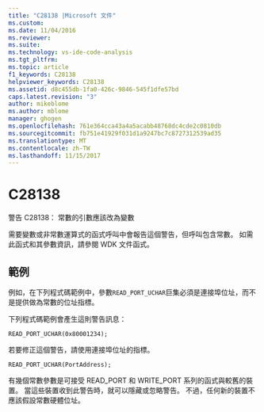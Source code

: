 ```yaml
---
title: "C28138 |Microsoft 文件"
ms.custom: 
ms.date: 11/04/2016
ms.reviewer: 
ms.suite: 
ms.technology: vs-ide-code-analysis
ms.tgt_pltfrm: 
ms.topic: article
f1_keywords: C28138
helpviewer_keywords: C28138
ms.assetid: d8c455db-1fa0-426c-9846-545f1dfe57bd
caps.latest.revision: "3"
author: mikeblome
ms.author: mblome
manager: ghogen
ms.openlocfilehash: 761e364cca43a4a5acabb48768dc4cde2c0810db
ms.sourcegitcommit: fb751e41929f031d1a9247bc7c8727312539ad35
ms.translationtype: MT
ms.contentlocale: zh-TW
ms.lasthandoff: 11/15/2017
---
```

# <a name="c28138"></a>C28138
警告 C28138： 常數的引數應該改為變數  
  
 需要變數或非常數運算式的函式呼叫中會報告這個警告，但呼叫包含常數。 如需此函式和其參數資訊，請參閱 WDK 文件函式。  
  
## <a name="example"></a>範例  
 例如，在下列程式碼範例中，參數`READ_PORT_UCHAR`巨集必須是連接埠位址，而不是提供做為常數的位址指標。  
  
 下列程式碼範例會產生這則警告訊息：  
  
```  
READ_PORT_UCHAR(0x80001234);  
```  
  
 若要修正這個警告，請使用連接埠位址的指標。  
  
```  
READ_PORT_UCHAR(PortAddress);  
```  
  
 有幾個常數參數是可接受 READ_PORT 和 WRITE_PORT 系列的函式與較舊的裝置。 當這些裝置收到此警告時，就可以隱藏或忽略警告。 不過，任何新的裝置不應該假設常數硬體位址。